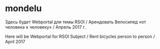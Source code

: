 # mondelu

Здесь будет Webportal для темы RSOI / 
Арендовать Велосипед «от человека к человеку» / 
Апрель 2017 г.

Here will be Webportal for RSOI Subject / 
Rent bicycles person to person / 
April 2017 
